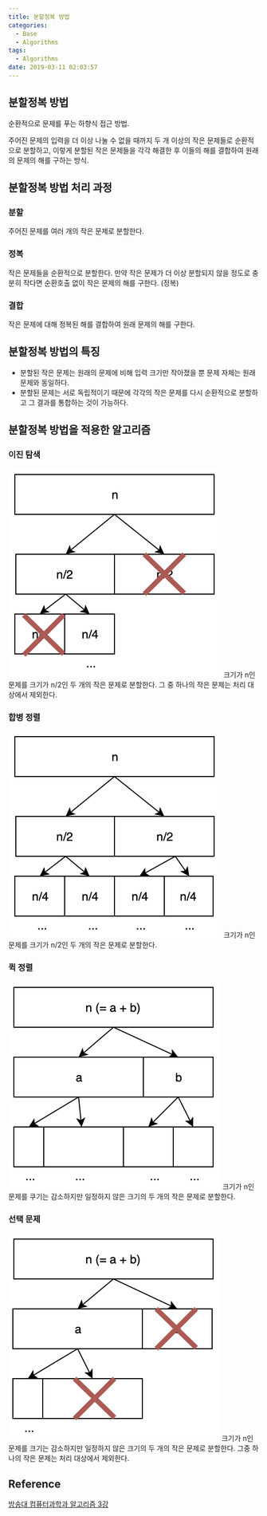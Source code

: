 ```yaml
---
title: 분할정복 방법
categories:
  - Base
  - Algorithms
tags: 
  - Algorithms
date: 2019-03-11 02:03:57
---
```


## 분할정복 방법
순환적으로 문제를 푸는 하향식 접근 방법.

주어진 문제의 입력을 더 이상 나눌 수 없을 때까지 두 개 이상의 작은 문제들로 순환적으로 분할하고, 이렇게 분할된 작은 문제들을 각각 해결한 후 이들의 해를 결합하여 원래의 문제의 해를 구하는 방식.

## 분할정복 방법 처리 과정
### 분할
주어진 문제를 여러 개의 작은 문제로 분할한다.

### 정복
작은 문제들을 순환적으로 분할한다. 만약 작은 문제가 더 이상 분할되지 않을 정도로 충분히 작다면 순환호출 없이 작은 문제의 해를 구한다. (정복)

### 결합
작은 문제에 대해 정복된 해를 결합하여 원래 문제의 해를 구한다. 

## 분할정복 방법의 특징
- 분할된 작은 문제는 원래의 문제에 비해 입력 크기만 작아졌을 뿐 문제 자체는 원래 문제와 동일하다.
- 분할된 문제는 서로 독립적이기 때문에 각각의 작은 문제를 다시 순환적으로 분할하고 그 결과를 통합하는 것이 가능하다.

## 분할정복 방법을 적용한 알고리즘
### 이진 탐색
  ![이진 탐색](/images/base/algorithms-divide-and-conquer-1.png)
  크기가 n인 문제를 크기가 n/2인 두 개의 작은 문제로 분할한다. 그 중 하나의 작은 문제는 처리 대상에서 제외한다.

### 합병 정렬
![합병 정렬](/images/base/algorithms-divide-and-conquer-2.png)
  크기가 n인 문제를 크기가 n/2인 두 개의 작은 문제로 분할한다.

### 퀵 정렬
![퀵 정렬](/images/base/algorithms-divide-and-conquer-3.png)
크기가 n인 문제를 쿠기는 감소하지만 일정하지 않은 크기의 두 개의 작은 문제로 분할한다.

### 선택 문제
![선택 문제](/images/base/algorithms-divide-and-conquer-4.png)
크기가 n인 문제를 크기는 감소하지만 일정하지 않은 크기의 두 개의 작은 문제로 분할한다. 그중 하나의 작은 문제는 처리 대상에서 제외한다. 

## Reference 
[방송대 컴퓨터과학과 알고리즘 3강](http://press.knou.ac.kr/goods/textBookView.do?condCmdtCode=9788920026935&condLscValue=001&condYr=&condSmst=)